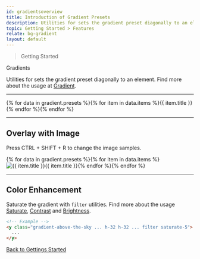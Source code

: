 ```yaml
---
id: gradientsoverview
title: Introduction of Gradient Presets
description: Utilities for sets the gradient preset diagonally to an element.
topic: Getting Started > Features
relate: bg-gradient
layout: default
---
```


> Getting Started

<y class="-mt-4 pt-4 (xs)text-3xl (lg)text-5xl font-semibold gap-tight">
  Gradients
</y>

Utilities for sets the gradient preset diagonally to an element. Find more about the usage at [Gradient](/gradient/).

---

<y class="(group) flex flex-gap-8 flex-wrap justify-between items-stretch rounded-lg cursor-pointer">{% for data in gradient.presets %}{% for item in data.items %}<y class="flex flex-col justify-center items-center"><y class="w-24 h-24 {{ item.class }} rounded-full shadow-dreamy-sm border-8 border-gray-100 (group-hover)border-gray-800 transition duration-100 ease-in-out"></y><y class="pt-3 text-sm text-gray-600 font-mono gap-tight">{{ item.title }}</y></y>{% endfor %}{% endfor %}</y>

---

## Overlay with Image

<y class="mt-4 mb-5 p-3 border-l-8 border-gray-600 text-sm text-gray-600 bg-gray-200 (dark)bg-gray-800">
  <y class="flex items-center">
    Press
    <y class="mx-1 px-1 py-0 border border-gray-400 rounded">
      CTRL
    </y>
    <y>+</y>
    <y class="mx-1 px-1 py-0 border border-gray-400 rounded">
      SHIFT
    </y>
    <y>+</y>
    <y class="mx-1 px-1 py-0 border border-gray-400 rounded">
      R
    </y>
		to change the image samples.
  </y>
</y>

<y class="(group) flex flex-gap-4 flex-wrap justify-between items-stretch">{% for data in gradient.presets %}{% for item in data.items %}<y class="relative (group) w-56 bg-gray-100 rounded-lg shadow-dreamy-sm transition duration-100 ease-in-out transform (xs)(group-hover)scale-100 (sm)(group-hover)scale-110 (md)(group-hover)scale-110 (lg)(group-hover)scale-110 cursor-pointer select-none"><y class="z-10 absolute top-0 left-0"><y class="{{ item.class }} filter-saturate-5 w-56 h-56 opacity-75 (group-hover)opacity-0 transition duration-100 ease-in-out rounded-md"></y></y><img class="w-56 h-56 object-cover object-center overflow-hidden rounded-md" src="https://picsum.photos/500?random=1" alt="{{ item.title }}"><y class="absolute top-2 left-2 h-10 w-10 {{ item.class }} rounded-full shadow-dreamy-md"></y><y class="z-20 absolute bottom-2 left-2 flex justify-center items-center px-4 h-8 font-default (xs)text-sm (sm)text-sm (md)text-sm (lg)text-sm font-mono text-center text-gray-100 (group-hover)text-charcoal-100 bg-charcoal-600 (group-hover)bg-gray-100 rounded-full shadow-dreamy-sm">{{ item.title }}</y></y>{% endfor %}{% endfor %}</y>

---

## Color Enhancement

Saturate the gradient with `filter` utilities. Find more about the usage [Saturate](/filter-saturate/), [Contrast](/filter-contrast) and [Brightness](/filter-brightness).

```html
<!-- Example -->
<y class="gradient-above-the-sky ... h-32 h-32 ... filter saturate-5">
  ...
</y>
```

<y class="mt-16 mx-auto max-w-sm">
  <a class="px-10 py-3 appearance-none (focus)outline-none text-md text-gray-800 (hover)text-gray-100 bg-gray-200 (hover)bg-gray-800 border-4 border-gray-300 (hover)border-gray-800 (focus)border-gray-800 rounded-lg transition duration-300 ease-in-out"
     href="/getting-started/"
     target="_self"
     rel="noopener">
    Back to
    <span class="font-semibold">
      Gettings Started
    </span>
  </a>
</y>